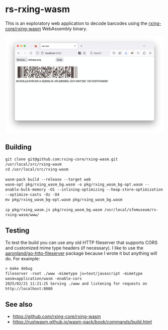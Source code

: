 # rs-rxing-wasm

This is an exploratory web application to decode barcodes using the [rxing-core/rxing-wasm](https://github.com/rxing-core/rxing-wasm) WebAssembly binary.

![](docs/images/rs-rxing-wasm.png)

## Building

```
git clone git@github.com:rxing-core/rxing-wasm.git /usr/local/src/rxing-wasm
cd /usr/local/src/rxing-wasm  

wasm-pack build --release --target web
wasm-opt pkg/rxing_wasm_bg.wasm -o pkg/rxing_wasm_bg-opt.wasm --enable-bulk-memory -O1 --inlining-optimizing --heap-store-optimization --optimize-casts -Oz -O4
mv pkg/rxing_wasm_bg-opt.wasm pkg/rxing_wasm_bg.wasm

cp pkg/rxing_wasm.js pkg/rxing_wasm_bg.wasm /usr/local/sfomuseum/rs-rxing-wasm/www/
```

## Testing

To test the build you can use any old HTTP fileserver that supports CORS and customized mime type headers (if necessary). I like to use the [aaronland/go-http-fileserver](https://github.com/aaronland/go-http-fileserver) package because I wrote it but anything will do. For example:

```
> make debug
fileserver -root ./www -mimetype js=text/javascript -mimetype wasm=application/wasm -enable-cors
2025/02/21 11:21:25 Serving ./www and listening for requests on http://localhost:8080
```

## See also

* https://github.com/rxing-core/rxing-wasm
* https://rustwasm.github.io/wasm-pack/book/commands/build.html